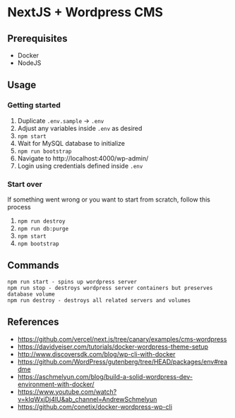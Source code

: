 # NextJS + Wordpress CMS

## Prerequisites

- Docker
- NodeJS

## Usage

### Getting started

1. Duplicate `.env.sample` -> `.env`
1. Adjust any variables inside `.env` as desired
1. `npm start`
1. Wait for MySQL database to initialize
1. `npm run bootstrap`
1. Navigate to http://localhost:4000/wp-admin/
1. Login using credentials defined inside `.env`

### Start over

If something went wrong or you want to start from scratch, follow this process

1. `npm run destroy`
1. `npm run db:purge`
1. `npm start`
1. `npm bootstrap`

## Commands

```
npm run start - spins up wordpress server
npm run stop - destroys wordpress server containers but preserves database volume
npm run destroy - destroys all related servers and volumes
```

## References

- https://github.com/vercel/next.js/tree/canary/examples/cms-wordpress
- https://davidyeiser.com/tutorials/docker-wordpress-theme-setup
- http://www.discoversdk.com/blog/wp-cli-with-docker
- https://github.com/WordPress/gutenberg/tree/HEAD/packages/env#readme
- https://aschmelyun.com/blog/build-a-solid-wordpress-dev-environment-with-docker/
- https://www.youtube.com/watch?v=kIqWxjDj4IU&ab_channel=AndrewSchmelyun
- https://github.com/conetix/docker-wordpress-wp-cli
